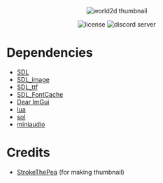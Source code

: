 <p align="center">
  <img src="https://user-images.githubusercontent.com/67073659/176761540-b63b61b9-ebcf-47a4-a437-3a0177f88168.png" alt="world2d thumbnail">
</p>

<p align="center">
  <img src="https://img.shields.io/github/license/WhoIsDanixHuh/world2d?style=for-the-badge" alt="license">
  <img src="https://img.shields.io/discord/996825214119858176?label=world2d%20Discord%20Server&style=for-the-badge" alt="discord server">
</p>

# Dependencies
- [SDL](https://github.com/libsdl-org/SDL)
- [SDL_image](https://github.com/libsdl-org/SDL_image)
- [SDL_ttf](https://github.com/libsdl-org/SDL_ttf)
- [SDL_FontCache](https://github.com/grimfang4/SDL_FontCache)
- [Dear ImGui](https://github.com/ocornut/imgui)
- [lua](https://github.com/lua/lua)
- [sol](https://github.com/ThePhD/sol2)
- [miniaudio](https://github.com/mackron/miniaudio)

# Credits
- [StrokeThePea](https://github.com/StrokeThePea) (for making thumbnail)
